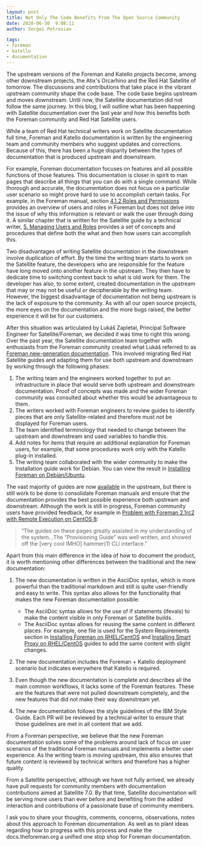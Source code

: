 ```yaml
---
layout: post
title: Not Only The Code Benefits From The Open Source Community
date: 2020-06-30  9:08:11
author: Sergei Petrosian

tags:
- foreman
- katello
- documentation
---
```


The upstream versions of the Foreman and Katello projects become, among other downstream projects, the Atix's Orcarhino and the Red Hat Satellite of tomorrow. The discussions and contributions that take place in the vibrant upstream community shape the code base. The code base begins upstream and moves downstream. Until now, the Satellite documentation did not follow the same journey. In this blog, I will outline what has been happening with Satellite documentation over the last year and how this benefits both the Foreman community and Red Hat Satellite users.

<!--more-->

While a team of Red Hat technical writers work on Satellite documentation full time, Foreman and Katello documentation is written by the engineering team and community members who suggest updates and corrections. Because of this, there has been a huge disparity between the types of documentation that is produced upstream and downstream.

For example, Foreman documentation focuses on features and all possible functions of those features. This documentation is closer in spirit to man pages that describe all things that you can do with a single command. While thorough and accurate, the documentation does not focus on a particular user scenario so might prove hard to use to accomplish certain tasks. For example, in the Foreman manual, section [4.1.2 Roles and Permissions](https://theforeman.org/manuals/2.0/index.html#4.1.2RolesandPermissions) provides an overview of users and roles in Foreman but does not delve into the issue of why this information is relevant or walk the user through doing it. A similar chapter that is written for the Satellite guide by a technical writer, [5. Managing Users and Roles](http://docs.theforeman.org/guides/build/doc-Administering_Red_Hat_Satellite/index-foreman.html#chap-Red_Hat_Satellite-Administering_Red_Hat_Satellite-Users_and_Roles) provides a set of concepts and procedures that define both the what and then how users can accomplish this.

Two disadvantages of writing Satellite documentation in the downstream involve duplication of effort. By the time the writing team starts to work on the Satellite feature, the developers who are responsible for the feature have long moved onto another feature in the upstream. They then have to dedicate time to switching context back to what is old work for them. The developer has also, to some extent, created documentation in the upstream that may or may not be useful or decipherable by the writing team. However, the biggest disadvantage of documentation not being upstream is the lack of exposure to the community. As with all our open source projects, the more eyes on the documentation and the more bugs raised, the better experience it will be for our customers.

After this situation was articulated by Lukáš Zapletal, Principal Software Engineer for Satellite/Foreman, we decided it was time to right this wrong. Over the past year, the Satellite documentation team together with enthusiasts from the Foreman community created what Lukáš referred to as [Foreman new-generation documentation](https://community.theforeman.org/t/foreman-new-generation-documentation/15696). This involved migrating Red Hat Satellite guides and adapting them for use both upstream and downstream by working through the following phases:

1. The writing team and the engineers worked together to put an infrastructure in place that would serve both upstream and downstream documentation. Proof of concepts was made and the wider Foreman community was consulted about whether this would be advantageous to them.
2.  The writers worked with Foreman engineers to review guides to identify pieces that are only Satellite-related and therefore must not be displayed for Foreman users.
3. The team identified terminology that needed to change between the upstream and downstream and used variables to handle this.
4. Add notes for items that require an additional explanation for Foreman users, for example, that some procedures work only with the Katello plug-in installed.
5. The writing team collaborated with the wider community to make the Installation guide work for Debian. You can view the result in [Installing Foreman on Debian/Ubuntu](http://docs.theforeman.org/guides/build/doc-Installing_Server_on_Debian/index-foreman-deb.html).

The vast majority of guides are now [available](http://docs.theforeman.org/web/) in the upstream, but there is still work to be done to consolidate Foreman manuals and ensure that the documentation provides the best possible experience both upstream and downstream. Although the work is still in progress, Foreman community users have provided feedback, for example in [Problem with Foreman 2.1rc2 with Remote Execution on CentOS 8](https://community.theforeman.org/t/problem-with-foreman-2-1rc2-with-remote-execution-on-centos-8/19084/33):

> “The guides on these pages greatly assisted in my understanding of the system…The “Provisioning Guide” was well written, and showed off the [very cool IMHO] hammer(1) CLI interface.”

Apart from this main difference in the idea of how to document the product, it is worth mentioning other differences between the traditional and the new documentation:

1. The new documentation is written in the AsciiDoc syntax, which is more powerful than the traditional markdown and still is quite user-friendly and easy to write. This syntax also allows for the functionality that makes the new Foreman documentation possible:
   * The AsciiDoc syntax allows for the use of if statements (ifevals) to make the content visible in only Foreman or Satellite builds.
   * The AsciiDoc syntax allows for reusing the same content in different places. For example, one file is used for the System Requirements section in [Installing Foreman on RHEL/CentOS](http://docs.theforeman.org/guides/build/doc-Installing_Server_on_Red_Hat/index-foreman.html) and [Installing Smart Proxy on RHEL/CentOS](http://docs.theforeman.org/guides/build/doc-Installing_Proxy_on_Red_Hat/index-foreman.html) guides to add the same content with slight changes.

2. The new documentation includes the Foreman + Katello deployment scenario but indicates everywhere that Katello is required.

3. Even though the new documentation is complete and describes all the main common workflows, it lacks some of the Foreman features. These are the features that were not pulled downstream completely, and the new features that did not make their way downstream yet.

4. The new documentation follows the style guidelines of the IBM Style Guide. Each PR will be reviewed by a technical writer to ensure that those guidelines are met in all content that we add.

From a Foreman perspective, we believe that the new Foreman documentation solves some of the problems around lack of focus on user scenarios of the traditional Foreman manuals and implements a better user experience. As the writing team is moving upstream, this also ensures that future content is reviewed by technical writers and therefore has a higher quality.

From a Satellite perspective, although we have not fully arrived, we already have pull requests for community members with documentation contributions aimed at Satellite 7.0. By that time, Satellite documentation will be serving more users than ever before and benefiting from the added interaction and contributions of a passionate base of community members.

I ask you to share your thoughts, comments, concerns, observations, notes about this approach to Foreman documentation. As well as to plant ideas regarding how to progress with this process and make the docs.theforeman.org a unified one stop shop for Foreman documentation.
